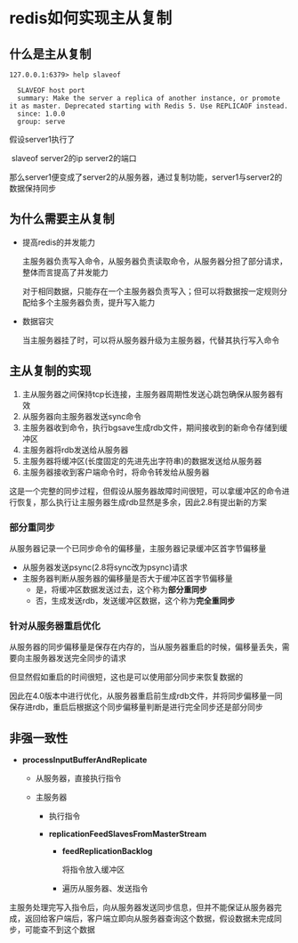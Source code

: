 # redis如何实现主从复制

## 什么是主从复制

```shell
127.0.0.1:6379> help slaveof

  SLAVEOF host port
  summary: Make the server a replica of another instance, or promote it as master. Deprecated starting with Redis 5. Use REPLICAOF instead.
  since: 1.0.0
  group: serve
```

假设server1执行了

​	slaveof server2的ip server2的端口

那么server1便变成了server2的从服务器，通过复制功能，server1与server2的数据保持同步



## 为什么需要主从复制

* 提高redis的并发能力

  主服务器负责写入命令，从服务器负责读取命令，从服务器分担了部分请求，整体而言提高了并发能力

  对于相同数据，只能存在一个主服务器负责写入；但可以将数据按一定规则分配给多个主服务器负责，提升写入能力

* 数据容灾

  当主服务器挂了时，可以将从服务器升级为主服务器，代替其执行写入命令



## 主从复制的实现

1. 主从服务器之间保持tcp长连接，主服务器周期性发送心跳包确保从服务器有效
2. 从服务器向主服务器发送sync命令
3. 主服务器收到命令，执行bgsave生成rdb文件，期间接收到的新命令存储到缓冲区
4. 主服务器将rdb发送给从服务器
5. 主服务器将缓冲区(长度固定的先进先出字符串)的数据发送给从服务器
6. 主服务器接收到客户端命令时，将命令转发给从服务器



这是一个完整的同步过程，但假设从服务器故障时间很短，可以拿缓冲区的命令进行恢复，那么执行让主服务器生成rdb显然是多余，因此2.8有提出新的方案



### 部分重同步

从服务器记录一个已同步命令的偏移量，主服务器记录缓冲区首字节偏移量

* 从服务器发送psync(2.8将sync改为psync)请求
* 主服务器判断从服务器的偏移量是否大于缓冲区首字节偏移量
  * 是，将缓冲区数据发送过去，这个称为**部分重同步**
  * 否，生成发送rdb，发送缓冲区数据，这个称为**完全重同步**



### 针对从服务器重启优化

从服务器的同步偏移量是保存在内存的，当从服务器重启的时候，偏移量丢失，需要向主服务器发送完全同步的请求

但显然假如重启的时间很短，这也是可以使用部分同步来恢复数据的

因此在4.0版本中进行优化，从服务器重启前生成rdb文件，并将同步偏移量一同保存进rdb，重启后根据这个同步偏移量判断是进行完全同步还是部分同步



## 非强一致性

* **processInputBufferAndReplicate**

  * 从服务器，直接执行指令

  * 主服务器

    * 执行指令

    * **replicationFeedSlavesFromMasterStream**

      * **feedReplicationBacklog**

        将指令放入缓冲区

      * 遍历从服务器、发送指令

主服务处理完写入指令后，向从服务器发送同步信息，但并不能保证从服务器完成，返回给客户端后，客户端立即向从服务器查询这个数据，假设数据未完成同步，可能查不到这个数据